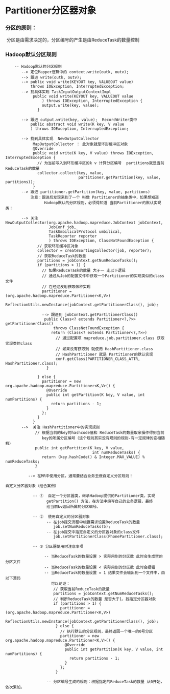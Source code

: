 # Partitioner分区器对象

### 分区的原则：

​		分区是由需求决定的，分区编号的产生是由ReduceTask的数量控制

### Hadoop默认分区规则

		-- Hadoop默认的分区规则
		   --> 定位Mapper逻辑中的 context.write(outk, outv);
	       --> 跟进 write(outk, outv);
		   --> public void write(KEYOUT key, VALUEOUT value) 
	           throws IOException, InterruptedException;
		   --> 找具体实现 TaskInputOutputContextImpl
		        public void write(KEYOUT key, VALUEOUT value
	                ) throws IOException, InterruptedException {
					output.write(key, value);
				  }
			   
		   --> 跟进 output.write(key, value);  RecordWriter类中
		       public abstract void write(K key, V value
	           ) throws IOException, InterruptedException;
			    
		   --> 找到具体实现  NewOutputCollector
		        MapOutputCollector ： 此对象就是环形缓冲区对象
		        @Override
				public void write(K key, V value) throws IOException, InterruptedException {
				  // 为当前写入到环形缓冲区的k v 计算分区编号  partitions就是当前ReduceTask的数量
				  collector.collect(key, value,
									partitioner.getPartition(key, value, partitions));
				}
		   --> 跟进 partitioner.getPartition(key, value, partitions)
		       注意：跟进后发现来到了一个 叫做 Partitioner的抽象类中，如果想知道
			         Hadoop默认的分区规则，必须得知道 当前Partitioner的默认实现类！
					 
		   --> 关注  NewOutputCollector(org.apache.hadoop.mapreduce.JobContext jobContext,
	                   JobConf job,
	                   TaskUmbilicalProtocol umbilical,
	                   TaskReporter reporter
	                   ) throws IOException, ClassNotFoundException {
				  // 获取环形缓冲区对象
				  collector = createSortingCollector(job, reporter);
				  // 获取ReduceTask的数量
				  partitions = jobContext.getNumReduceTasks();
				  if (partitions > 1) {
				    // 如果ReduceTask的数量 大于一 走以下逻辑
					// 通过从Job的配置文件中获取一个Partitioner的实现类似的class文件
					// 在经过反射获取做种实现
					partitioner = (org.apache.hadoop.mapreduce.Partitioner<K,V>)
					  ReflectionUtils.newInstance(jobContext.getPartitionerClass(), job);
					  
					--> 跟进到 jobContext.getPartitionerClass() 
					 public Class<? extends Partitioner<?,?>> getPartitionerClass() 
						 throws ClassNotFoundException {
						return (Class<? extends Partitioner<?,?>>) 
						  // 通过配置项 mapreduce.job.partitioner.class 获取实现类的class
						  // 如果没有获取到 就使用 HashPartitioner.class 
						  // HashPartitioner 就是 Partitioner的默认实现 
						  conf.getClass(PARTITIONER_CLASS_ATTR, HashPartitioner.class);
					  }
					
				  } else {
					partitioner = new org.apache.hadoop.mapreduce.Partitioner<K,V>() {
					  @Override
					  public int getPartition(K key, V value, int numPartitions) {
						return partitions - 1;
					  }
					};
				  }
				}	
	       --> 	关注 HashPartitioner中的实现规则
		         // 根据当前的key的hashcode值和 ReduceTask的数量取余操作得到当前
					key的所属分区编号（这个规则其实没有规则的规则-有一定规律的变相随机）
	             public int getPartition(K key, V value,
										  int numReduceTasks) {
					return (key.hashCode() & Integer.MAX_VALUE) % numReduceTasks;
				 }		   				 
				 
	     	  --> 在MR中使用分区，通常要结合业务去做自定义分区规则！

	自定义分区器对象（结合案例）
			    
				-- ①  自定一个分区器类，继承Hadoop提供的Partitioner类，实现
				      getPartition() 方法，在方法中编写自己的业务逻辑，最终
					  给当前kv返回所属的分区编号。
					  
				-- ②  使用自定义的分区器对象
				      -- 在job提交流程中根据需求设置ReduceTask的数量
					     job.setNumReduceTasks(5);
					  -- 在job提交中指定自定义的分区器对象的class文件
						 job.setPartitionerClass(PhonePartitioner.class);
					  
			    -- ③ 分区器使用时注意事项
				     
					 -- 当ReduceTask的数量设置 > 实际用到的分区数 此时会生成空的分区文件
					 -- 当ReduceTask的数量设置 < 实际用到的分区数 此时会报错
					 -- 当ReduceTask的数量设置 = 1 结果文件会输出到一个文件中，由以下源码
					    可以论证：
						 // 获取当前ReduceTask的数量
					     partitions = jobContext.getNumReduceTasks();
						 // 判断ReduceTask的数量 是否大于1，找指定分区器对象
					     if (partitions > 1) {
							partitioner = (org.apache.hadoop.mapreduce.Partitioner<K,V>)
							  ReflectionUtils.newInstance(jobContext.getPartitionerClass(), job);
						  } else {
						    // 执行默认的分区规则，最终返回一个唯一的0号分区
							partitioner = new org.apache.hadoop.mapreduce.Partitioner<K,V>() {
							  @Override
							  public int getPartition(K key, V value, int numPartitions) {
								return partitions - 1;
							  }
							};
						  }
						  
					  -- 分区编号生成的规则：根据指定的ReduceTask的数量 从0开始，依次累加。